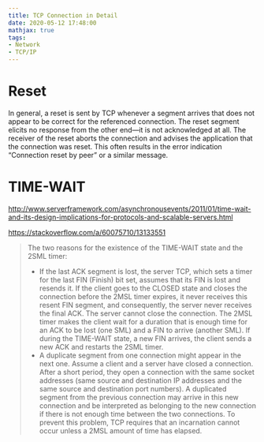 ```yaml
---
title: TCP Connection in Detail
date: 2020-05-12 17:48:00
mathjax: true
tags:
- Network
- TCP/IP
---
```


# Reset
In general, a reset is sent by TCP whenever a segment arrives that does not appear to be correct for the referenced connection.
The reset segment elicits no response from the other end—it is not acknowledged at all.
The receiver of the reset aborts the connection and advises the application that the connection was reset. This often results in the error indication “Connection reset by peer” or a similar message.

# TIME-WAIT
http://www.serverframework.com/asynchronousevents/2011/01/time-wait-and-its-design-implications-for-protocols-and-scalable-servers.html

https://stackoverflow.com/a/60075710/13133551
> The two reasons for the existence of the TIME-WAIT state and the 2SML timer:
> * If the last ACK segment is lost, the server TCP, which sets a timer for the last FIN (Finish) bit set, assumes that its FIN is lost and resends it. If the client goes to the CLOSED state and closes the connection before the 2MSL timer expires, it never receives this resent FIN segment, and consequently, the server never receives the final ACK. The server cannot close the connection. The 2MSL timer makes the client wait for a duration that is enough time for an ACK to be lost (one SML) and a FIN to arrive (another SML). If during the TIME-WAIT state, a new FIN arrives, the client sends a new ACK and restarts the 2SML timer.
> * A duplicate segment from one connection might appear in the next one. Assume a client and a server have closed a connection. After a short period, they open a connection with the same socket addresses (same source and destination IP addresses and the same source and destination port numbers). A duplicated segment from the previous connection may arrive in this new connection and be interpreted as belonging to the new connection if there is not enough time between the two connections. To prevent this problem, TCP requires that an incarnation cannot occur unless a 2MSL amount of time has elapsed.
